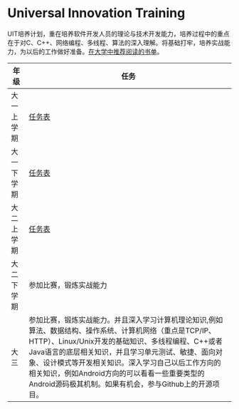# Universal Innovation Training
UIT培养计划，重在培养软件开发人员的理论与技术开发能力，培养过程中的重点在于对C、C++、网络编程、多线程、算法的深入理解。将基础打牢，培养实战能力，为以后的工作做好准备。[在大学中推荐阅读的书单](the_books_you_must_know.md)。

|   年级  |  任务  |
|--------|--------|
| 大一上学期 | [任务表](grade-1-1.md) |
| 大一下学期 | [任务表](grade-1-2.md) |
| 大二上学期 | [任务表](grade-2-1.md) |
| 大二下学期 | 参加比赛，锻炼实战能力 |
| 大三 | 参加比赛，锻炼实战能力。并且深入学习计算机理论知识,例如算法、数据结构、操作系统、计算机网络（重点是TCP/IP、HTTP）、Linux/Unix开发的基础知识、多线程编程、C++或者Java语言的底层相关知识，并且学习单元测试、敏捷、面向对象、设计模式等开发相关知识。深入学习自己以后工作方向的相关知识，例如Android方向的可以看看一些重要类型的Android源码极其机制。如果有机会，参与Github上的开源项目。 |
